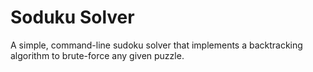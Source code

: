# Soduku Solver

A simple, command-line sudoku solver that implements a backtracking algorithm to brute-force any given puzzle.
